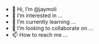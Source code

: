 - 👋 Hi, I’m @jaymoli
- 👀 I’m interested in ...
- 🌱 I’m currently learning ...
- 💞️ I’m looking to collaborate on ...
- 📫 How to reach me ...

<!---
jaymoli/jaymoli is a ✨ special ✨ repository because its `README.md` (this file) appears on your GitHub profile.
You can click the Preview link to take a look at your changes.
--->
